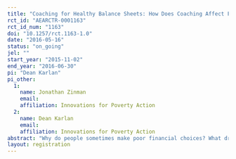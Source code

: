 ```yaml
---
title: "Coaching for Healthy Balance Sheets: How Does Coaching Affect Financial Decision-making and Portfolio Health?"
rct_id: "AEARCTR-0001163"
rct_id_num: "1163"
doi: "10.1257/rct.1163-1.0"
date: "2016-05-16"
status: "on_going"
jel: ""
start_year: "2015-11-02"
end_year: "2016-06-30"
pi: "Dean Karlan"
pi_other:
  1:
    name: Jonathan Zinman
    email: 
    affiliation: Innovations for Poverty Action
  2:
    name: Dean Karlan
    email: 
    affiliation: Innovations for Poverty Action
abstract: "Why do people sometimes make poor financial choices? What drives individuals’ decisions about what to do with their money? IPA is partnering with a private shipping company in Lima, Peru to deliver a financial coaching program that aims to address behavioral biases that could be preventing their employees from making healthy financial choices. Researchers will evaluate the impact of the program on the employees’ financial decisions related to credit, savings, and money management."
layout: registration
---
```


